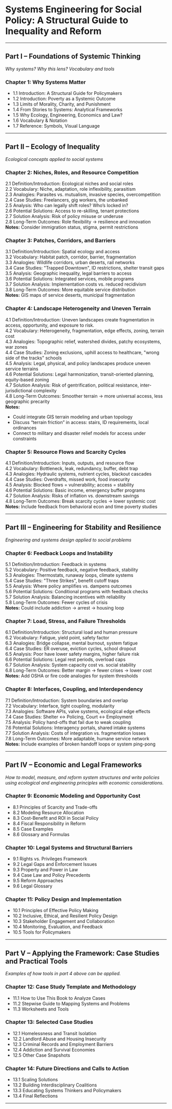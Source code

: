 # Systems Engineering for Social Policy: A Structural Guide to Inequality and Reform

---

## Part I – Foundations of Systemic Thinking  
*Why systems? Why this lens? Vocabulary and tools*

### Chapter 1: Why Systems Matter
- 1.1 Introduction: A Structural Guide for Policymakers
- 1.2 Introduction: Poverty as a Systemic Outcome  
- 1.3 Limits of Morality, Charity, and Punishment  
- 1.4 From Stories to Systems: Analytical Frameworks  
- 1.5 Why Ecology, Engineering, Economics and Law?  
- 1.6 Vocabulary & Notation  
- 1.7 Reference: Symbols, Visual Language   

---

## Part II – Ecology of Inequality  
*Ecological concepts applied to social systems*

### Chapter 2: Niches, Roles, and Resource Competition
2.1 Definition/Introduction: Ecological niches and social roles  
2.2 Vocabulary: Niche, adaptation, role inflexibility, parasitism  
2.3 Analogies: Parasites vs. mutualism, invasive species, overcompetition  
2.4 Case Studies: Freelancers, gig workers, the unbanked  
2.5 Analysis: Who can legally shift roles? Who’s locked in?  
2.6 Potential Solutions: Access to re-skilling, tenant protections  
2.7 Solution Analysis: Risk of policy misuse or underuse  
2.8 Long-Term Outcomes: Role flexibility → resilience and innovation  
**Notes:** Consider immigration status, stigma, permit restrictions  

### Chapter 3: Patches, Corridors, and Barriers
3.1 Definition/Introduction: Spatial ecology and access  
3.2 Vocabulary: Habitat patch, corridor, barrier, fragmentation  
3.3 Analogies: Wildlife corridors, urban deserts, rail networks  
3.4 Case Studies: "Trapped Downtown", ID restrictions, shelter transit gaps  
3.5 Analysis: Geographic inequality, legal barriers to access  
3.6 Potential Solutions: Integrated services, mobile programs  
3.7 Solution Analysis: Implementation costs vs. reduced recidivism  
3.8 Long-Term Outcomes: More equitable service distribution  
**Notes:** GIS maps of service deserts, municipal fragmentation  

### Chapter 4: Landscape Heterogeneity and Uneven Terrain  
4.1 Definition/Introduction: Uneven landscapes create fragmentation in access, opportunity, and exposure to risk.  
4.2 Vocabulary: Heterogeneity, fragmentation, edge effects, zoning, terrain cost  
4.3 Analogies: Topographic relief, watershed divides, patchy ecosystems, war zones  
4.4 Case Studies: Zoning exclusions, uphill access to healthcare, "wrong side of the tracks" schools  
4.5 Analysis: Legal, physical, and policy landscapes produce uneven service terrains  
4.6 Potential Solutions: Legal harmonization, transit-oriented planning, equity-based zoning  
4.7 Solution Analysis: Risk of gentrification, political resistance, inter-jurisdictional complexity  
4.8 Long-Term Outcomes: Smoother terrain → more universal access, less geographic precarity  
**Notes:**  
- Could integrate GIS terrain modeling and urban topology  
- Discuss “terrain friction” in access: stairs, ID requirements, local ordinances  
- Connect to military and disaster relief models for access under constraints  


### Chapter 5: Resource Flows and Scarcity Cycles  
4.1 Definition/Introduction: Inputs, outputs, and resource flow  
4.2 Vocabulary: Bottleneck, leak, redundancy, buffer, debt trap  
4.3 Analogies: Hydraulic systems, nutrient cycles, blackout cascades  
4.4 Case Studies: Overdrafts, missed work, food insecurity  
4.5 Analysis: Blocked flows = vulnerability; access = stability  
4.6 Potential Solutions: Basic income, emergency buffer programs  
4.7 Solution Analysis: Risks of inflation vs. downstream savings  
4.8 Long-Term Outcomes: Break scarcity cycles → lower systemic cost  
**Notes:** Include feedback from behavioral econ and time poverty studies  

---

## Part III – Engineering for Stability and Resilience  
*Engineering and systems design applied to social problems*

### Chapter 6: Feedback Loops and Instability  
5.1 Definition/Introduction: Feedback in systems  
5.2 Vocabulary: Positive feedback, negative feedback, stability  
5.3 Analogies: Thermostats, runaway loops, climate systems  
5.4 Case Studies: "Three Strikes", benefit cutoff traps  
5.5 Analysis: Where policy amplifies vs. dampens outcomes  
5.6 Potential Solutions: Conditional programs with feedback checks  
5.7 Solution Analysis: Balancing incentives with reliability  
5.8 Long-Term Outcomes: Fewer cycles of crisis  
**Notes:** Could include addiction → arrest → housing loop  

### Chapter 7: Load, Stress, and Failure Thresholds  
6.1 Definition/Introduction: Structural load and human pressure  
6.2 Vocabulary: Fatigue, yield point, safety factor  
6.3 Analogies: Bridge collapse, mental burnout, system fatigue  
6.4 Case Studies: ER overuse, eviction cycles, school dropout  
6.5 Analysis: Poor have lower safety margins, higher failure risk  
6.6 Potential Solutions: Legal rest periods, overload caps  
6.7 Solution Analysis: System capacity cost vs. social stability  
6.8 Long-Term Outcomes: Better margin → fewer crises → lower cost  
**Notes:** Add OSHA or fire code analogies for system thresholds  

### Chapter 8: Interfaces, Coupling, and Interdependency  
7.1 Definition/Introduction: System boundaries and overlap  
7.2 Vocabulary: Interface, tight coupling, modularity  
7.3 Analogies: Software APIs, valve systems, ecological edge effects  
7.4 Case Studies: Shelter ↔ Policing, Court ↔ Employment  
7.5 Analysis: Policy hand-offs that fail due to weak coupling  
7.6 Potential Solutions: Interagency portals, shared intake systems  
7.7 Solution Analysis: Costs of integration vs. fragmentation losses  
7.8 Long-Term Outcomes: More adaptable, humane service network  
**Notes:** Include examples of broken handoff loops or system ping-pong  

---

## Part IV – Economic and Legal Frameworks  
*How to model, measure, and reform system structures and write policies using ecological and engineering principles with economic considerations.*

### Chapter 9: Economic Modeling and Opportunity Cost
- 8.1 Principles of Scarcity and Trade-offs  
- 8.2 Modeling Resource Allocation  
- 8.3 Cost-Benefit and ROI in Social Policy  
- 8.4 Fiscal Responsibility in Reform  
- 8.5 Case Examples  
- 8.6 Glossary and Formulas  

### Chapter 10: Legal Systems and Structural Barriers
- 9.1 Rights vs. Privileges Framework  
- 9.2 Legal Gaps and Enforcement Issues  
- 9.3 Property and Power in Law  
- 9.4 Case Law and Policy Precedents  
- 9.5 Reform Approaches  
- 9.6 Legal Glossary  

### Chapter 11: Policy Design and Implementation
- 10.1 Principles of Effective Policy Making  
- 10.2 Inclusive, Ethical, and Resilient Policy Design  
- 10.3 Stakeholder Engagement and Collaboration  
- 10.4 Monitoring, Evaluation, and Feedback  
- 10.5 Tools for Policymakers  

---

## Part V – Applying the Framework: Case Studies and Practical Tools
*Examples of how tools in part 4 above can be applied.*

### Chapter 12: Case Study Template and Methodology
- 11.1 How to Use This Book to Analyze Cases  
- 11.2 Stepwise Guide to Mapping Systems and Problems  
- 11.3 Worksheets and Tools  

### Chapter 13: Selected Case Studies
- 12.1 Homelessness and Transit Isolation  
- 12.2 Landlord Abuse and Housing Insecurity  
- 12.3 Criminal Records and Employment Barriers  
- 12.4 Addiction and Survival Economies  
- 12.5 Other Case Snapshots  

### Chapter 14: Future Directions and Calls to Action
- 13.1 Scaling Solutions  
- 13.2 Building Interdisciplinary Coalitions  
- 13.3 Educating Systems Thinkers and Policymakers  
- 13.4 Final Reflections  

---
